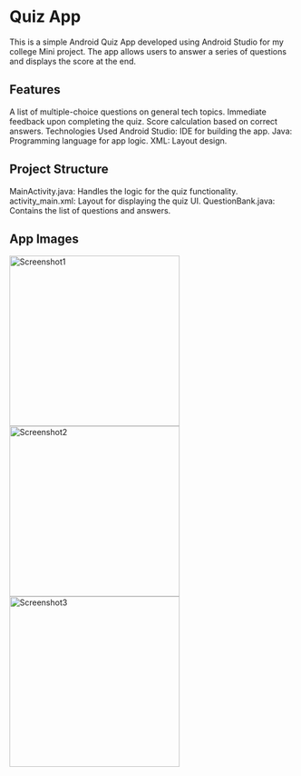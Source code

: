 # Quiz App 

This is a simple Android Quiz App developed using Android Studio for my college Mini project. The app allows users to answer a series of questions and displays the score at the end.

## Features 

A list of multiple-choice questions on general tech topics.
Immediate feedback upon completing the quiz.
Score calculation based on correct answers.
Technologies Used
Android Studio: IDE for building the app.
Java: Programming language for app logic.
XML: Layout design.

## Project Structure

MainActivity.java: Handles the logic for the quiz functionality.
activity_main.xml: Layout for displaying the quiz UI.
QuestionBank.java: Contains the list of questions and answers.

## App Images
<img src="https://github.com/user-attachments/assets/3f4132f0-65a8-4933-b1ea-73be0e21bf81" alt="Screenshot1" width="300"/>
<img src="https://github.com/user-attachments/assets/74c66a74-019c-4bb8-a116-eab46cd92a3c" alt="Screenshot2" width="300"/>
<img src="https://github.com/user-attachments/assets/e222f035-b90c-4433-9b32-f34692b12a0e" alt="Screenshot3" width="300"/>
